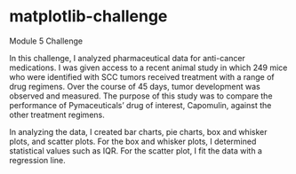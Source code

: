 # matplotlib-challenge
Module 5 Challenge

In this challenge, I analyzed pharmaceutical data for anti-cancer medications. I was given access to a recent animal study in which 249 mice who were identified with SCC tumors received treatment with a range of drug regimens. Over the course of 45 days, tumor development was observed and measured. The purpose of this study was to compare the performance of Pymaceuticals’ drug of interest, Capomulin, against the other treatment regimens.

In analyzing the data, I created bar charts, pie charts, box and whisker plots, and scatter plots. For the box and whisker plots, I determined statistical values such as IQR. For the scatter plot, I fit the data with a regression line. 
